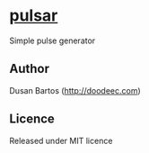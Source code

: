 # [pulsar](http://doodeec.com)

Simple pulse generator

## Author

Dusan Bartos (http://doodeec.com)

## Licence

Released under MIT licence

